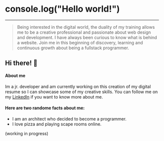# console.log("Hello world!")
------------
> Being interested in the digital world, the duality of my training allows me to be a creative
professional and passionate about web design and development.
I have always been curious to know what is behind a website. 
Join me in this beginning of discovery, learning and continuous growth about being a fullstack programmer.

## Hi there! 👋
#### About me
Im a jr. developer and am currently working on this creation of my digital resume so I can showcase some of my creative skills.
You can follow me on my [LinkedIn](https://www.linkedin.com/in/miroslava-cdt/ "LinkedIn") if you want to know more about me.

#### Here are two randome facts about me:
- I am an architect who decided to become a programmer.
- I love pizza and playing scape rooms online.

(working in progress)